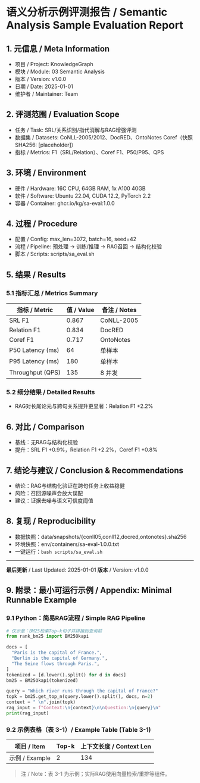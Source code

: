 # 语义分析示例评测报告 / Semantic Analysis Sample Evaluation Report

## 1. 元信息 / Meta Information

- 项目 / Project: KnowledgeGraph
- 模块 / Module: 03 Semantic Analysis
- 版本 / Version: v1.0.0
- 日期 / Date: 2025-01-01
- 维护者 / Maintainer: Team

## 2. 评测范围 / Evaluation Scope

- 任务 / Task: SRL/关系识别/指代消解与RAG增强评测
- 数据集 / Datasets: CoNLL-2005/2012、DocRED、OntoNotes Coref（快照SHA256: [placeholder]）
- 指标 / Metrics: F1（SRL/Relation）、Coref F1、P50/P95、QPS

## 3. 环境 / Environment

- 硬件 / Hardware: 16C CPU, 64GB RAM, 1x A100 40GB
- 软件 / Software: Ubuntu 22.04, CUDA 12.2, PyTorch 2.2
- 容器 / Container: ghcr.io/kg/sa-eval:1.0.0

## 4. 过程 / Procedure

- 配置 / Config: max_len=3072, batch=16, seed=42
- 流程 / Pipeline: 预处理 → 训练/推理 → RAG召回 → 结构化校验
- 脚本 / Scripts: scripts/sa_eval.sh

## 5. 结果 / Results

### 5.1 指标汇总 / Metrics Summary

| 指标 / Metric | 值 / Value | 备注 / Notes |
|---------------|-----------|--------------|
| SRL F1 | 0.867 | CoNLL-2005 |
| Relation F1 | 0.834 | DocRED |
| Coref F1 | 0.717 | OntoNotes |
| P50 Latency (ms) | 64 | 单样本 |
| P95 Latency (ms) | 180 | 单样本 |
| Throughput (QPS) | 135 | 8 并发 |

### 5.2 细分结果 / Detailed Results

- RAG对长尾论元与跨句关系提升更显著：Relation F1 +2.2%

## 6. 对比 / Comparison

- 基线：无RAG与结构化校验
- 提升：SRL F1 +0.9%，Relation F1 +2.2%，Coref F1 +0.8%

## 7. 结论与建议 / Conclusion & Recommendations

- 结论：RAG与结构化验证在跨句任务上收益稳健
- 风险：召回源噪声会放大误配
- 建议：证据去噪与语义可信度阈值

## 8. 复现 / Reproducibility

- 数据快照：data/snapshots/{conll05,conll12,docred,ontonotes}.sha256
- 环境快照：env/containers/sa-eval-1.0.0.txt
- 一键运行：`bash scripts/sa_eval.sh`

---

**最后更新** / Last Updated: 2025-01-01
**版本** / Version: v1.0.0

## 9. 附录：最小可运行示例 / Appendix: Minimal Runnable Example

### 9.1 Python：简易RAG流程 / Simple RAG Pipeline

```python
# 仅示意：BM25检索Top-k句子并拼接到查询前
from rank_bm25 import BM25Okapi

docs = [
  "Paris is the capital of France.",
  "Berlin is the capital of Germany.",
  "The Seine flows through Paris.",
]
tokenized = [d.lower().split() for d in docs]
bm25 = BM25Okapi(tokenized)

query = "Which river runs through the capital of France?"
topk = bm25.get_top_n(query.lower().split(), docs, n=2)
context = " \n".join(topk)
rag_input = f"Context:\n{context}\n\nQuestion:\n{query}\n"
print(rag_input)
```

### 9.2 示例表格（表 3-1）/ Example Table (Table 3-1)

| 项目 / Item | Top-k | 上下文长度 / Context Len |
|-------------|-------|-------------------------|
| 示例 / Example | 2 | 134 |

> 注 / Note：表 3-1 为示例；实际RAG使用向量检索/重排等组件。
